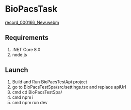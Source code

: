 # BioPacsTask

[record_000166_New.webm](https://github.com/user-attachments/assets/1a12d33b-fc84-4ff0-aa01-a6b1cce692f6)


## Requirements
1. .NET Core 8.0
2. node.js

## Launch
1. Build and Run BioPacsTestApi project
2. go to BioPacsTestSpa/src/settings.tsx and replace apiUrl
3. cmd cd BioPacsTestSpa/
4. cmd npm i
5. cmd npm run dev
